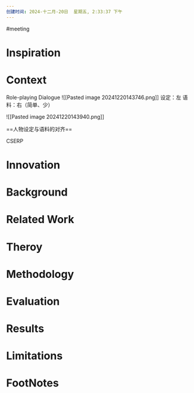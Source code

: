 ```yaml
---
创建时间: 2024-十二月-20日  星期五, 2:33:37 下午
---
```

#meeting 

# Inspiration


# Context
Role-playing Dialogue
![[Pasted image 20241220143746.png]]
设定：左
语料：右（简单、少）

![[Pasted image 20241220143940.png]]

==人物设定与语料的对齐==

CSERP
# Innovation



# Background



# Related Work



# Theroy



# Methodology



# Evaluation



# Results



# Limitations



# FootNotes
